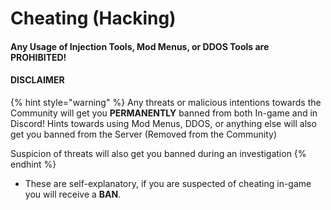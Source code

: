 # Cheating (Hacking)

#### Any Usage of Injection Tools, Mod Menus, or DDOS Tools are **PROHIBITED!** <a href="#any-usage-of-injection-tools-mod-menus-or-ddos-tools-are-prohibited" id="any-usage-of-injection-tools-mod-menus-or-ddos-tools-are-prohibited"></a>

#### **DISCLAIMER** <a href="#disclaimer" id="disclaimer"></a>

{% hint style="warning" %}
Any threats or malicious intentions towards the Community will get you **PERMANENTLY** banned from both In-game and in Discord! Hints towards using Mod Menus, DDOS, or anything else will also get you banned from the Server (Removed from the Community)

Suspicion of threats will also get you banned during an investigation
{% endhint %}

* These are self-explanatory, if you are suspected of cheating in-game you will receive a **BAN**.
